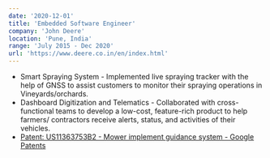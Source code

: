 ```yaml
---
date: '2020-12-01'
title: 'Embedded Software Engineer'
company: 'John Deere'
location: 'Pune, India'
range: 'July 2015 - Dec 2020'
url: 'https://www.deere.co.in/en/index.html'
---
```


* Smart Spraying System - Implemented live spraying tracker with the help of GNSS to assist customers to monitor their spraying operations in Vineyards/orchards. 
* Dashboard Digitization and Telematics - Collaborated with cross-functional teams to develop a low-cost, feature-rich product to help farmers/ contractors receive alerts, status, and activities of their vehicles.
* [Patent: US11363753B2 - Mower implement guidance system - Google Patents](https://patents.google.com/patent/US11363753B2/en) 